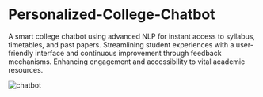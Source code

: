 # Personalized-College-Chatbot
A smart college chatbot using advanced NLP for instant access to syllabus, timetables, and past papers. Streamlining student experiences with a user-friendly interface and continuous improvement through feedback mechanisms. Enhancing engagement and accessibility to vital academic resources.



![chatbot](https://github.com/monikapatnaik/Personalized-College-Chatbot/assets/121625290/4b2fc7c0-0430-44e1-96f6-4cfbe80e9c00)
